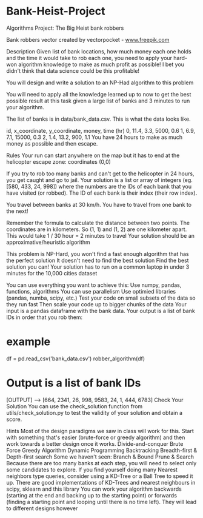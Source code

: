 # Bank-Heist-Project
Algorithms Project: The Big Heist
bank robbers

Bank robbers vector created by vectorpocket - www.freepik.com

Description
Given list of bank locations, how much money each one holds and the time it would take to rob each one, you need to apply your hard-won algorithm knowledge to make as much profit as possible! I bet you didn't think that data science could be this profitable!

You will design and write a solution to an NP-Had algorithm to this problem

You will need to apply all the knowledge learned up to now to get the best possible result at this task given a large list of banks and 3 minutes to run your algorithm.

The list of banks is in data/bank_data.csv. This is what the data looks like.

id, x_coordinate, y_coordinate, money, time (hr)
0, 11.4, 3.3, 5000, 0.6
1, 6.9, 7.1, 15000, 0.3
2, 1.4, 13.2, 900, 1.1
You have 24 hours to make as much money as possible and then escape.

Rules
Your run can start anywhere on the map but it has to end at the helicopter escape zone: coordinates (0,0)

If you try to rob too many banks and can't get to the helicopter in 24 hours, you get caught and go to jail.
Your solution is a list or array of integers (eg. [580, 433, 24, 998]) where the numbers are the IDs of each bank that you have visited (or robbed). The ID of each bank is their index (their row index).

You travel between banks at 30 km/h. You have to travel from one bank to the next!

Remember the formula to calculate the distance between two points.
The coordinates are in kilometers.
So (1, 1) and (1, 2) are one kilometer apart.
This would take 1 / 30 hour = 2 minutes to travel
Your solution should be an approximative/heuristic algorithm

This problem is NP-Hard, you won't find a fast enough algorithm that has the perfect solution
It doesn't need to find the best solution
Find the best solution you can!
Your solution has to run on a common laptop in under 3 minutes for the 10,000 cities dataset

You can use everything you want to achieve this:
Use numpy, pandas, functions, algorithms
You can use parallelism
Use optimied libraries (pandas, numba, scipy, etc.)
Test your code on small subsets of the data so they run fast
Then scale your code up to bigger chunks of the data
Your input is a pandas dataframe with the bank data. Your output is a list of bank IDs in order that you rob them:

# example
df = pd.read_csv('bank_data.csv')
robber_algorithm(df)

# Output is a list of bank IDs
[OUTPUT] --> [664, 2341, 26, 998, 9583, 24, 1, 444, 6783]
Check Your Solution
You can use the check_solution function from utils/check_solution.py to test the validity of your solution and obtain a score.

Hints
Most of the design paradigms we saw in class will work for this. Start with something that's easier (brute-force or greedy algorithm) and then work towards a better design once it works.
Divide-and-conquer
Brute Force
Greedy Algorithm
Dynamic Programming
Backtracking
Breadth-first & Depth-first search
Some we haven't seen:
Branch & Bound
Prune & Search
Because there are too many banks at each step, you will need to select only some candidates to explore.
If you find yourself doing many Nearest neighbors type queries, consider using a KD-Tree or a Ball Tree to speed it up.
There are good implementations of KD-Trees and nearest neighbours in scipy, sklearn and this library
You can work your algorithm backwards (starting at the end and backing up to the starting point) or forwards (finding a starting point and looping until there is no time left). They will lead to different designs however
